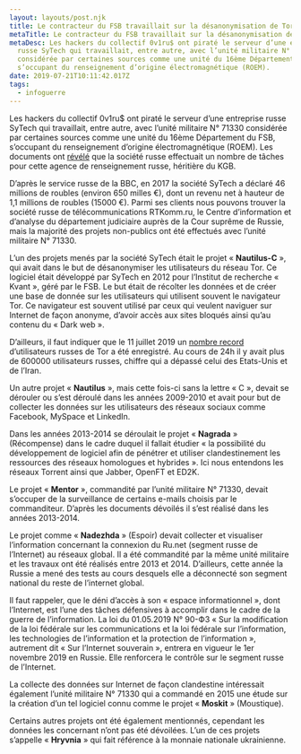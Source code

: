 ```yaml
---
layout: layouts/post.njk
title: Le contracteur du FSB travaillait sur la désanonymisation de Tor
metaTitle: Le contracteur du FSB travaillait sur la désanonymisation de Tor
metaDesc: Les hackers du collectif 0v1ru$ ont piraté le serveur d’une entreprise
  russe SyTech qui travaillait, entre autre, avec l’unité militaire N° 71330
  considérée par certaines sources comme une unité du 16ème Département du FSB,
  s’occupant du renseignement d’origine électromagnétique (ROEM).
date: 2019-07-21T10:11:42.017Z
tags:
  - infoguerre
---
```

Les hackers du collectif 0v1ru$ ont piraté le serveur d’une entreprise russe SyTech qui travaillait, entre autre, avec l’unité militaire N° 71330 considérée par certaines sources comme une unité du 16ème Département du FSB, s’occupant du renseignement d’origine électromagnétique (ROEM). Les documents ont [révélé](https://www.bbc.com/russian/features-49050982) que la société russe effectuait un nombre de tâches pour cette agence de renseignement russe, héritière du KGB.

D’après le service russe de la BBC, en 2017 la société SyTech a déclaré 46 millions de roubles (environ 650 milles €), dont un revenu net à hauteur de 1,1 millions de roubles (15000 €). Parmi ses clients nous pouvons trouver la société russe de télécommunications RTKomm.ru, le Centre d’information et d’analyse du département judiciaire auprès de la Cour suprême de Russie, mais la majorité des projets non-publics ont été effectués avec l’unité militaire N° 71330.

L’un des projets menés par la société SyTech était le projet « **Nautilus-C** », qui avait dans le but de désanonymiser les utilisateurs du réseau Tor. Ce logiciel était développé par SyTech en 2012 pour l’Institut de recherche « Kvant », géré par le FSB. Le but était de récolter les données et de créer une base de donnée sur les utilisateurs qui utilisent souvent le navigateur Tor. Ce navigateur est souvent utilisé par ceux qui veulent naviguer sur Internet de façon anonyme, d’avoir accès aux sites bloqués ainsi qu’au contenu du « Dark web ».

D’ailleurs, il faut indiquer que le 11 juillet 2019 un [nombre record](https://www.bbc.com/russian/news-49007476) d’utilisateurs russes de Tor a été enregistré. Au cours de 24h il y avait plus de 600000 utilisateurs russes, chiffre qui a dépassé celui des Etats-Unis et de l’Iran.

Un autre projet « **Nautilus** », mais cette fois-ci sans la lettre « C », devait se dérouler ou s’est déroulé dans les années 2009-2010 et avait pour but de collecter les données sur les utilisateurs des réseaux sociaux comme Facebook, MySpace et LinkedIn.

Dans les années 2013-2014 se déroulait le projet « **Nagrada** » (Récompense) dans le cadre duquel il fallait étudier « la possibilité du développement de logiciel afin de pénétrer et utiliser clandestinement les ressources des réseaux homologues et hybrides ». Ici nous entendons les réseaux Torrent ainsi que Jabber, OpenFT et ED2K.

Le projet « **Mentor** », commandité par l’unité militaire N° 71330, devait s’occuper de la surveillance de certains e-mails choisis par le commanditeur. D’après les documents dévoilés il s’est réalisé dans les années 2013-2014.

Le projet comme « **Nadezhda** » (Espoir) devait collecter et visualiser l’information concernant la connexion du Ru.net (segment russe de l’Internet) au réseaux global. Il a été commandité par la même unité militaire et les travaux ont été réalisés entre 2013 et 2014. D’ailleurs, cette année la Russie a mené des tests au cours desquels elle a déconnecté son segment national du reste de l’internet global.

Il faut rappeler, que le déni d’accès à son « espace informationnel », dont l’Internet, est l’une des tâches défensives à accomplir dans le cadre de la guerre de l’information. La loi du 01.05.2019 N° 90-ФЗ « Sur la modification de la loi fédérale sur les communications et la loi fédérale sur l’information, les technologies de l’information et la protection de l’information », autrement dit « Sur l’Internet souverain », entrera en vigueur le 1er novembre 2019 en Russie. Elle renforcera le contrôle sur le segment russe de l’Internet.

La collecte des données sur Internet de façon clandestine intéressait également l’unité militaire N° 71330 qui a commandé en 2015 une étude sur la création d’un tel logiciel connu comme le projet « **Moskit** » (Moustique).

Certains autres projets ont été également mentionnés, cependant les données les concernant n’ont pas été dévoilées. L’un de ces projets s’appelle « **Hryvnia** » qui fait référence à la monnaie nationale ukrainienne.